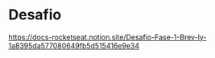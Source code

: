# Desafio
https://docs-rocketseat.notion.site/Desafio-Fase-1-Brev-ly-1a8395da577080649fb5d515416e9e34